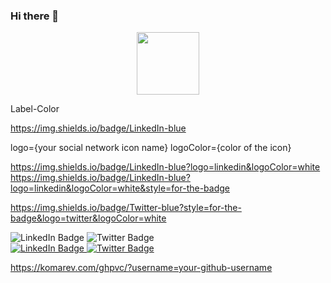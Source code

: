 ### Hi there 👋

<div id="header" align="center">
  <img src="https://media.giphy.com/media/M9gbBd9nbDrOTu1Mqx/giphy.gif" width="100"/>
</div>

Label-Color

https://img.shields.io/badge/LinkedIn-blue

logo={your social network icon name}
logoColor={color of the icon}

https://img.shields.io/badge/LinkedIn-blue?logo=linkedin&logoColor=white
https://img.shields.io/badge/LinkedIn-blue?logo=linkedin&logoColor=white&style=for-the-badge

https://img.shields.io/badge/Twitter-blue?style=for-the-badge&logo=twitter&logoColor=white

<div id="badges">
  <img src="https://img.shields.io/badge/LinkedIn-blue?style=for-the-badge&logo=linkedin&logoColor=white" alt="LinkedIn Badge"/>
  <img src="https://img.shields.io/badge/Twitter-blue?style=for-the-badge&logo=twitter&logoColor=white" alt="Twitter Badge"/>
</div>

<div id="badges">
  <a href="www.linkedin.com/in/joseph-asare-526913203/">
    <img src="https://img.shields.io/badge/LinkedIn-blue?style=for-the-badge&logo=linkedin&logoColor=white" alt="LinkedIn Badge"/>
  </a>
  <a href="https://twitter.com/JoeAsare10">
    <img src="https://img.shields.io/badge/Twitter-blue?style=for-the-badge&logo=twitter&logoColor=white" alt="Twitter Badge"/>
  </a>
</div>

https://komarev.com/ghpvc/?username=your-github-username

<img src="https://komarev.com/ghpvc/?username=joehurdles&style=flat-square&color=blue" alt=""/>
